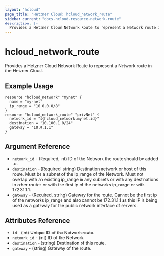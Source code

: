 ```yaml
---
layout: "hcloud"
page_title: "Hetzner Cloud: hcloud_network_route"
sidebar_current: "docs-hcloud-resource-network-route"
description: |-
  Provides a Hetzner Cloud Network Route to represent a Network route in the Hetzner Cloud.
---
```


# hcloud_network_route

 Provides a Hetzner Cloud Network Route to represent a Network route in the Hetzner Cloud.

## Example Usage

```hcl
resource "hcloud_network" "mynet" {
  name = "my-net"
  ip_range = "10.0.0.0/8"
}
resource "hcloud_network_route" "privNet" {
  network_id = "${hcloud_network.mynet.id}"
  destination = "10.100.1.0/24"
  gateway = "10.0.1.1"
}

```

## Argument Reference

- `network_id` - (Required, int) ID of the Network the route should be added to.
- `destination` - (Required, string) Destination network or host of this route. Must be a subnet of the ip_range of the Network. Must not overlap with an existing ip_range in any subnets or with any destinations in other routes or with the first ip of the networks ip_range or with 172.31.1.1.
- `gateway` - (Required, string) Gateway for the route. Cannot be the first ip of the networks ip_range and also cannot be 172.31.1.1 as this IP is being used as a gateway for the public network interface of servers.

## Attributes Reference

- `id` - (int) Unique ID of the Network route.
- `network_id` - (int) ID of the Network.
- `destination` - (string) Destination of this route.
- `gateway` - (string) Gateway of the route.